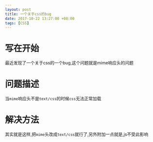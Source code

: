 ```yaml
---
layout: post
title: 一个关于css的bug
date: 2017-10-22 13:27:00 +08:00
tags: [CSS]
---
```


# 写在开始
最近发现了一个关于css的一个bug,这个问题就是mime响应头的问题

# 问题描述
当`mime`响应头不是`text/css`的时候`css`无法正常加载

# 解决方法
其实就是这样,把`mime`头改成`text/css`就行了,另外附加一点就是,js不受此影响
